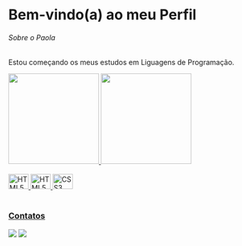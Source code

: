 # Bem-vindo(a) ao meu Perfil

###### Sobre o Paola
<p>Estou começando os meus estudos em Liguagens de Programação.</p>

<div>
  <a href="https://github.com/paolaagda">
  <img height="180em" src="https://github-readme-stats.vercel.app/api?username=paolaagda&show_icons=true&theme=gotham&include_all_comits=true&count_private=true"/>
  <img height="180em" src=https://github-readme-stats.vercel.app/api/top-langs/?username=paolaagda&layout=compact&langs_count=6&theme=rose_pine"/>
</div>
    
<div style="display: inline_block"><br>
  <img aling="center" alt="HTML5" height="30" width="40" src="https://cdn.jsdelivr.net/gh/devicons/devicon/icons/javascript/javascript-original.svg" />
  <img aling="center" alt="HTML5" height="30" width="40" src="https://cdn.jsdelivr.net/gh/devicons/devicon/icons/html5/html5-original-wordmark.svg"/>
  <img aling="center" alt="CSS3" height="30" width="40" src="https://cdn.jsdelivr.net/gh/devicons/devicon/icons/css3/css3-original-wordmark.svg"/>
</div>

<br>

### Contatos
<div>
  <a href="https://instagram.com/paolaagda" target="_blank"><img src="https://img.shields.io/badge/-Instagram-%23E4405F?style=for-the-badge&logo=instagram&logoColor=white" target="_blank"></a>
  <a href="paolaagdars@gmail.com"><img src="https://img.shields.io/badge/-Gmail-%23333?style=for-the-badge&logo=gmail&logoColor=white" target="_blank"></a>
</div>
